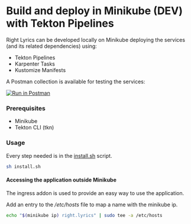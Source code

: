 # Build and deploy in Minikube (DEV) with Tekton Pipelines

Right Lyrics can be developed locally on Minikube deploying the services (and its related dependencies) using:

* Tekton Pipelines
* Karpenter Tasks
* Kustomize Manifests

A Postman collection is available for testing the services:

[![Run in Postman](https://run.pstmn.io/button.svg)](https://app.getpostman.com/run-collection/c9b134cf391caba635d7)

### Prerequisites

* Minikube
* Tekton CLI (tkn)

### Usage

Every step needed is in the [install.sh](install.sh) script.

```bash
sh install.sh
```

#### Accessing the application outside Minikube

The ingress addon is used to provide an easy way to use the application. 

Add an entry to the */etc/hosts* file to map a name with the minikube ip.

```bash  
echo "$(minikube ip) right.lyrics" | sudo tee -a /etc/hosts
```